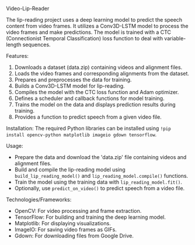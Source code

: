 Video-Lip-Reader

The lip-reading project uses a deep learning model to predict the speech content from video frames. It utilizes a Conv3D-LSTM model to process the video frames and make predictions. The model is trained with a CTC (Connectionist Temporal Classification) loss function to deal with variable-length sequences.

Features:
1. Downloads a dataset (data.zip) containing videos and alignment files.
2. Loads the video frames and corresponding alignments from the dataset.
3. Prepares and preprocesses the data for training.
4. Builds a Conv3D-LSTM model for lip-reading.
5. Compiles the model with the CTC loss function and Adam optimizer.
6. Defines a scheduler and callback functions for model training.
7. Trains the model on the data and displays prediction results during training.
8. Provides a function to predict speech from a given video file.

Installation:
The required Python libraries can be installed using `!pip install opencv-python matplotlib imageio gdown tensorflow`.

Usage:
- Prepare the data and download the 'data.zip' file containing videos and alignment files.
- Build and compile the lip-reading model using `build_lip_reading_model()` and `lip_reading_model.compile()` functions.
- Train the model using the training data with `lip_reading_model.fit()`.
- Optionally, use `predict_on_video()` to predict speech from a video file.

Technologies/Frameworks:
- OpenCV: For video processing and frame extraction.
- TensorFlow: For building and training the deep learning model.
- Matplotlib: For displaying visualizations.
- ImageIO: For saving video frames as GIFs.
- Gdown: For downloading files from Google Drive.
